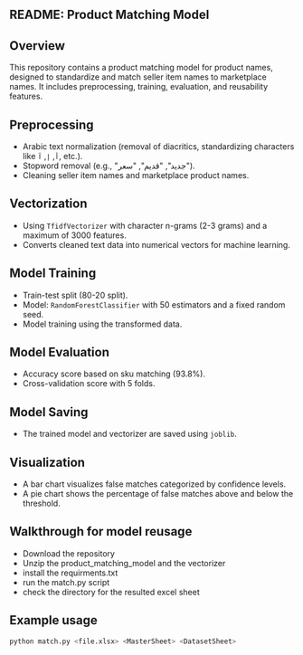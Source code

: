 ## README: Product Matching Model

## Overview
This repository contains a product matching model for product names, designed to standardize and match seller item names to marketplace names. It includes preprocessing, training, evaluation, and reusability features.

## Preprocessing
- Arabic text normalization (removal of diacritics, standardizing characters like `أ`, `إ`, `آ`, etc.).
- Stopword removal (e.g., "جديد", "قديم", "سعر").
- Cleaning seller item names and marketplace product names.

## Vectorization
- Using `TfidfVectorizer` with character n-grams (2-3 grams) and a maximum of 3000 features.
- Converts cleaned text data into numerical vectors for machine learning.

## Model Training
- Train-test split (80-20 split).
- Model: `RandomForestClassifier` with 50 estimators and a fixed random seed.
- Model training using the transformed data.

## Model Evaluation
- Accuracy score based on sku matching (93.8%).
- Cross-validation score with 5 folds.

## Model Saving 
- The trained model and vectorizer are saved using `joblib`.

## Visualization
- A bar chart visualizes false matches categorized by confidence levels.
- A pie chart shows the percentage of false matches above and below the threshold.

## Walkthrough for model reusage
- Download the repository
- Unzip the product_matching_model and the vectorizer 
- install the requirments.txt
- run the match.py script
- check the directory for the resulted excel sheet

## Example usage 
```bash
python match.py <file.xlsx> <MasterSheet> <DatasetSheet>
```
